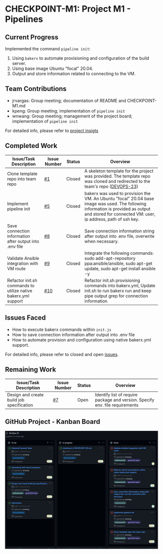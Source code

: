 # CHECKPOINT-M1: Project M1 - Pipelines

## Current Progress
Implemented the command `pipeline init`:
1. Using `bakerx` to automate provisioning and configuration of the build server.
2. Using base image Ubuntu "focal" 20.04.
3. Output and store information related to connecting to the VM.

## Team Contributions
- jrvargas: Group meeting; documentation of README and CHECKPOINT-M1.md
- kpeng: Group meeting; implementation of `pipeline init` 
- wnwang: Group meeting; management of the project board; implementation of `pipeline init` 

For detailed info, please refer to [project insigts](https://github.ncsu.edu/CSC-DevOps-S22/DEVOPS-23/pulse)

## Completed Work
|Issue/Task Description | Issue Number | Status | Overview |
|----|----|----|----|
|Clone template repo into team repo | [#1](https://github.ncsu.edu/CSC-DevOps-S22/DEVOPS-23/issues/1) | Closed | A skeleton template for the project was provided. The template repo was cloned and redirected to the team's repo ([DEVOPS-23](https://github.ncsu.edu/CSC-DevOps-S22/DEVOPS-23))|
|Implement pipeline init | [#5](https://github.ncsu.edu/CSC-DevOps-S22/DEVOPS-23/issues/5) | Closed | bakerx was used to provision the VM. An Ubuntu "focal" 20.04 base image was used. The following information is provided as output and stored for connected VM: user, ip address, path of ssh key. 
|Save connection information after output into .env file | [#8](https://github.ncsu.edu/CSC-DevOps-S22/DEVOPS-23/issues/8) | Closed | Save connection information string after output into .env file, overwrite when necessary. |
|Validate Ansible integration with VM route | [#9](https://github.ncsu.edu/CSC-DevOps-S22/DEVOPS-23/issues/9) | Closed | Integrate the following commands: sudo add-apt-repository ppa:ansible/ansible, sudo apt-get update, sudo apt-get install ansible -y| 
|Refactor init.sh commands to utilize native bakerx.yml support | [#10](https://github.ncsu.edu/CSC-DevOps-S22/DEVOPS-23/issues/10) | Closed |  Refactor init.sh provisioning commands into bakerx.yml, Update init.sh to run bakerx run and keep pipe output grep for connection information

## Issues Faced
- How to execute bakerx commands within `init.js`
- How to save connection information after output into .env file
- How to automate provision and configuration using native bakerx.yml support.

For detailed info, please refer to closed and open [issues](https://github.ncsu.edu/CSC-DevOps-S22/DEVOPS-23/issues).

## Remaining Work
|Issue/Task Description | Issue Number | Status | Overview |
|----|----|----|----|
|Design and create build job specification | [#7](https://github.ncsu.edu/CSC-DevOps-S22/DEVOPS-23/issues/7) | Open | Identify list of require package and version. Specify env. file requirements |


## GitHub Project - Kanban Board

![Kanban Board](assets/kanban_board.JPG)

